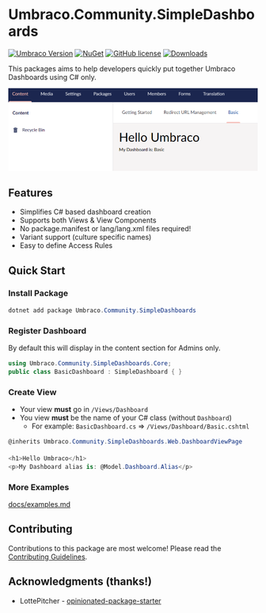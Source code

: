 # Umbraco.Community.SimpleDashboards

[![Umbraco Version](https://img.shields.io/badge/Umbraco-10.4+-%233544B1?style=flat&logo=umbraco)](https://umbraco.com/products/umbraco-cms/)
[![NuGet](https://img.shields.io/nuget/vpre/Umbraco.Community.SimpleDashboards?color=0273B3)](https://www.nuget.org/packages/Umbraco.Community.SimpleDashboards)
[![GitHub license](https://img.shields.io/github/license/jcdcdev/Umbraco.Community.SimpleDashboards?color=8AB803)](https://github.com/jcdcdev/Umbraco.Community.SimpleDashboards/blob/main/LICENSE)
[![Downloads](https://img.shields.io/nuget/dt/Umbraco.Community.SimpleDashboards?color=cc9900)](https://www.nuget.org/packages/Umbraco.Community.SimpleDashboards/)

This packages aims to help developers quickly put together Umbraco Dashboards using C# only.

![Basic Dashboard in the Umbraco Office](https://raw.githubusercontent.com/jcdcdev/Umbraco.Community.SimpleDashboards/main/docs/screenshot.png)

## Features

- Simplifies C# based dashboard creation
- Supports both Views & View Components
- No package.manifest or lang/lang.xml files required!
- Variant support (culture specific names)
- Easy to define Access Rules

## Quick Start

### Install Package
```csharp
dotnet add package Umbraco.Community.SimpleDashboards 
```

### Register Dashboard

By default this will display in the content section for Admins only.
```csharp
using Umbraco.Community.SimpleDashboards.Core; 
public class BasicDashboard : SimpleDashboard { }
```

### Create View

- Your view **must** go in `/Views/Dashboard`
- You view **must** be the name of your C# class (without `Dashboard`)
  - For example: `BasicDashboard.cs` => `/Views/Dashboard/Basic.cshtml`

```csharp
@inherits Umbraco.Community.SimpleDashboards.Web.DashboardViewPage

<h1>Hello Umbraco</h1>
<p>My Dashboard alias is: @Model.Dashboard.Alias</p>
```
### More Examples

[docs/examples.md](https://github.com/jcdcdev/Umbraco.Community.SimpleDashboards/blob/dev/docs/examples.md)

## Contributing

Contributions to this package are most welcome! Please read the [Contributing Guidelines](CONTRIBUTING.md).

## Acknowledgments (thanks!)

- LottePitcher - [opinionated-package-starter](https://github.com/LottePitcher/opinionated-package-starter)